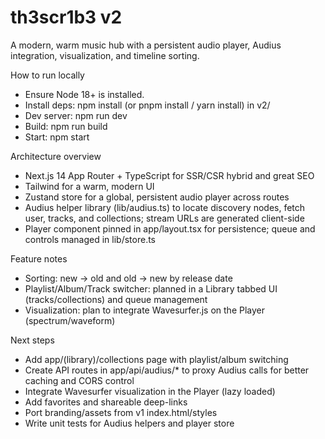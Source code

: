 # th3scr1b3 v2

A modern, warm music hub with a persistent audio player, Audius integration, visualization, and timeline sorting.

How to run locally
- Ensure Node 18+ is installed.
- Install deps: npm install (or pnpm install / yarn install) in v2/
- Dev server: npm run dev
- Build: npm run build
- Start: npm start

Architecture overview
- Next.js 14 App Router + TypeScript for SSR/CSR hybrid and great SEO
- Tailwind for a warm, modern UI
- Zustand store for a global, persistent audio player across routes
- Audius helper library (lib/audius.ts) to locate discovery nodes, fetch user, tracks, and collections; stream URLs are generated client-side
- Player component pinned in app/layout.tsx for persistence; queue and controls managed in lib/store.ts

Feature notes
- Sorting: new → old and old → new by release date
- Playlist/Album/Track switcher: planned in a Library tabbed UI (tracks/collections) and queue management
- Visualization: plan to integrate Wavesurfer.js on the Player (spectrum/waveform)

Next steps
- Add app/(library)/collections page with playlist/album switching
- Create API routes in app/api/audius/* to proxy Audius calls for better caching and CORS control
- Integrate Wavesurfer visualization in the Player (lazy loaded)
- Add favorites and shareable deep-links
- Port branding/assets from v1 index.html/styles
- Write unit tests for Audius helpers and player store
